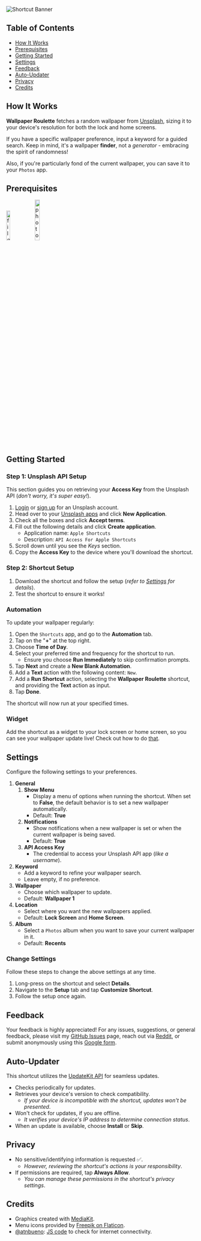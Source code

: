 ![Shortcut Banner](https://i.imgur.com/yNuPpgU.png)

## Table of Contents

-   [How It Works](#how-it-works)
-   [Prerequisites](#prerequisites)
-   [Getting Started](#getting-started)
-   [Settings](#settings)
-   [Feedback](#feedback)
-   [Auto-Updater](#auto-updater)
-   [Privacy](#privacy)
-   [Credits](#credits)

## How It Works

**Wallpaper Roulette** fetches a random wallpaper from [Unsplash](https://unsplash.com/), sizing it to your device's resolution for both the lock and home screens.

If you have a specific wallpaper preference, input a keyword for a guided search. Keep in mind, it's a wallpaper **finder**, not a _generator_ - embracing the spirit of randomness!

Also, if you're particularly fond of the current wallpaper, you can save it to your `Photos` app.

## Prerequisites

<a href="https://apps.apple.com/us/app/files/id1232058109">
	<img src="https://i.imgur.com/gyNTIdc.png" alt="files-badge" width="14.21%"></a>
<a href="https://apps.apple.com/us/app/photos/id1584215428">
	<img src="https://i.imgur.com/WlLrStW.png" alt="photos-badge" width="16.62%"/></a>

## Getting Started

### Step 1: Unsplash API Setup

This section guides you on retrieving your **Access Key** from the Unsplash API (_don't worry, it's super easy!_).

1. [Login](https://unsplash.com/login) or [sign up](https://unsplash.com/join) for an Unsplash account.
2. Head over to your [Unsplash apps](https://unsplash.com/oauth/applications) and click **New Application**.
3. Check all the boxes and click **Accept terms**.
4. Fill out the following details and click **Create application**.
    - Application name: `Apple Shortcuts`
    - Description: `API Access For Apple Shortcuts`
5. Scroll down until you see the _Keys_ section.
6. Copy the **Access Key** to the device where you'll download the shortcut.

### Step 2: Shortcut Setup

1. Download the shortcut and follow the setup (_refer to [Settings](#settings) for details_).
2. Test the shortcut to ensure it works!

### Automation

To update your wallpaper regularly:

1.  Open the `Shortcuts` app, and go to the **Automation** tab.
2.  Tap on the "**+**" at the top right.
3.  Choose **Time of Day**.
4.  Select your preferred time and frequency for the shortcut to run.
    -   Ensure you choose **Run Immediately** to skip confirmation prompts.
5.  Tap **Next** and create a **New Blank Automation**.
6.  Add a **Text** action with the following content: `New`.
7.  Add a **Run Shortcut** action, selecting the **Wallpaper Roulette** shortcut, and providing the **Text** action as input.
8.  Tap **Done**.

The shortcut will now run at your specified times.

### Widget

Add the shortcut as a widget to your lock screen or home screen, so you can see your wallpaper update live! Check out how to do [that](https://support.apple.com/en-us/HT207122).

## Settings

Configure the following settings to your preferences.

1. **General**
    1. **Show Menu**
        - Display a menu of options when running the shortcut. When set to **False**, the default behavior is to set a new wallpaper automatically.
        - Default: **True**
    1. **Notifications**
        - Show notifications when a new wallpaper is set or when the current wallpaper is being saved.
        - Default: **True**
    1. **API Access Key**
        - The credential to access your Unsplash API app (_like a username_).
1. **Keyword**
    - Add a keyword to refine your wallpaper search.
    - Leave empty, if no preference.
1. **Wallpaper**
    - Choose which wallpaper to update.
    - Default: **Wallpaper 1**
1. **Location**
    - Select where you want the new wallpapers applied.
    - Default: **Lock Screen** and **Home Screen**.
1. **Album**
    - Select a `Photos` album when you want to save your current wallpaper in it.
    - Default: **Recents**

### Change Settings

Follow these steps to change the above settings at any time.

1. Long-press on the shortcut and select **Details**.
2. Navigate to the **Setup** tab and tap **Customize Shortcut**.
3. Follow the setup once again.

## Feedback

Your feedback is highly appreciated! For any issues, suggestions, or general feedback, please visit my [GitHub Issues](https://github.com/spenpal/AppleShortcuts/issues/new/choose) page, reach out via [Reddit](https://www.reddit.com/user/spenpal_dev), or submit anonymously using this [Google form](https://forms.gle/KdJXQhysQQj4yBtS7).

## Auto-Updater

This shortcut utilizes the [UpdateKit API](https://www.mikebeas.com/updatekit-api/v1) for seamless updates.

-   Checks periodically for updates.
-   Retrieves your device's version to check compatibility.
    -   _If your device is incompatible with the shortcut, updates won't be presented_.
-   Won't check for updates, if you are offline.
    -   _It verifies your device's IP address to determine connection status_.
-   When an update is available, choose **Install** or **Skip**.

## Privacy

-   No sensitive/identifying information is requested ✅.
    -   _However, reviewing the shortcut's actions is your responsibility_.
-   If permissions are required, tap **Always Allow**.
    -   _You can manage these permissions in the shortcut's privacy settings_.

## Credits

-   Graphics created with [MediaKit](https://routinehub.co/shortcut/1911).
-   Menu icons provided by [Freepik on Flaticon](https://www.flaticon.com/free-icons/photo).
-   [@atnbueno](https://routinehub.co/user/atnbueno): [JS code](https://routinehub.co/shortcut/6758/) to check for internet connectivity.
